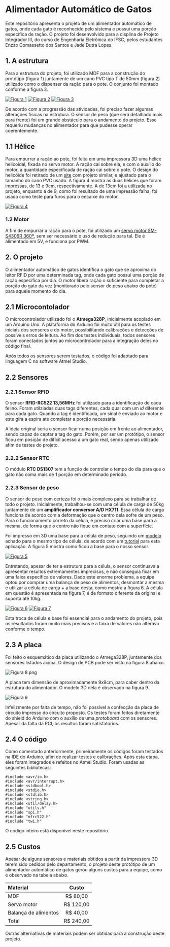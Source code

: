 # Alimentador Automático de Gatos
Este repositório apresenta o projeto de um alimentador automático de gatos, onde cada gato é reconhecido pelo sistema e possui uma porção específica de ração. O projeto foi desenvolvido para a displina de Projeto Integrador III, do curso de Engenharia Eletrônica do IFSC, pelos estudantes Enzzo Comassetto dos Santos e Jade Dutra Lopes.


## 1. A estrutura

   Para a estrutura do projeto, foi utilizado MDF para a construção do protótipo (figura 1) juntamente de um cano PVC tipo T de 50mm (figura 2) utilizado como o dispenser da ração para o pote. O conjunto foi montado conforme a figura 3.

[![Figura 1](https://www.imagemhost.com.br/images/2022/07/26/estrutura-1.th.jpg)](https://www.imagemhost.com.br/image/rTlkOC)
[![Figura 2](https://www.imagemhost.com.br/images/2022/07/26/estrutura-2.th.jpg)](https://www.imagemhost.com.br/image/rTlwlL)
[![Figura 3](https://www.imagemhost.com.br/images/2022/07/26/estrutura-3.th.jpg)](https://www.imagemhost.com.br/image/rTlzaB)

  De acordo com a progressão das atividades, foi preciso fazer algumas alterações físicas na estrutura. O sensor de peso (que será detalhado mais para frente) foi um grande obstáculo para o andamento do projeto. Esse requeriu mudanças no alimentador para que pudesse operar coerentemente. 
  
## 1.1 Hélice

   Para empurrar a ração ao pote, foi feita em uma impressora 3D uma hélice helicoidal, fixada no servo motor. A ração cai sobre ela, e com o auxílio do motor, a quantidade especificada de ração cai sobre o pote. O design do helicóide foi retirado de um [site](https://www.thingiverse.com/thing:27854) com projeto similar, e ajustado para o tamanho do cano PVC usado. A figura 4 mostra as duas hélices que foram impressas, de 13 e 9cm, respectivamente. A de 13cm foi a utilizada no projeto, enquanto a de 9, como foi resultado de uma impressão falha, foi usada como teste para furos para o encaixe do motor.
  
[![Figura 4](https://www.imagemhost.com.br/images/2022/07/26/helicoide-1.th.jpg)](https://www.imagemhost.com.br/image/rTlaZK)


### 1.2 Motor

  A fim de empurrar a ração para o pote, foi utilizado um [servo motor SM-S4306R 360º](https://www.filipeflop.com/produto/servo-motor-sm-s4306r-360-graus-acessorios/), sem ser necessário o uso de redução para tal. Ele é alimentado em 5V, e funciona por PWM.
  
### 
  
## 2. O projeto

  O alimentador automático de gatos identifica o gato que se aproxima do leitor RFID por uma determinada tag, onde cada gato possui uma porção de ração específica por dia. O motor libera ração o suficiente para completar a porção do gato da vez (monitorado pelo sensor de peso abaixo do pote) para aquele momento do dia.
  
 ## 2.1 Microcontolador
 
  O microcontrolador utilizado foi o **Atmega328P**, inicialmente acoplado em um Arduino Uno. A plataforma do Arduino foi muito útil para os testes iniciais dos sensores e do motor, possibilitando calibrações e detecções de possíveis erros de leitura. Ao fim dos testes individuais, todos sensores foram conectados juntos ao microcontrolador para a integração deles no código final.
  
   Após todos os sensores serem testados, o código foi adaptado para linguagem C no software Atmel Studio.

 
 ## 2.2 Sensores
 
 ### 2.2.1 Sensor RFID
 
  O sensor **RFID-RC522 13,56MHz** foi utilizado para a identificação de cada felino. Foram utilziadas duas tags diferentes, cada qual com um _id_ diferente para cada gato. Quando a tag é identificada, um sinal é enviado ao motor e este gira a espira até completar a porção necessária.
  
  A ideia original seria o sensor ficar numa posição em frente ao alimentador, sendo capaz de captar a tag do gato. Porém, por ser um protótipo, o sensor ficou em posição de difícil acesso à um gato real, sendo apenas utilizado afim de testes do projeto.
  
 ### 2.2.2 Sensor RTC
 
  O módulo **RTC DS1307** tem a função de controlar o tempo do dia para que o gato não coma mais de 1 porção em determinado período.
  
 ### 2.2.3 Sensor de peso
 
  O sensor de peso com certeza foi o mais complexo para se trabalhar de todo o projeto. Inicialmente, trabalhou-se com uma célula de carga de 50kg juntamente de um **amplificador conversor A/D HX711**. Essa célula de carga funciona de acordo com a deformação que o centro dela sofre de um peso. Para o funcionamento correto da célula, é preciso criar uma base para a mesma, de forma que o centro não fique em contato com a superfície. 
  
  Foi impresso em 3D uma base para a célula de peso, seguindo um [modelo](https://www.thingiverse.com/thing:2624188) achado para o mesmo tipo de célula, de acordo com um [tutorial](https://circuitjournal.com/50kg-load-cells-with-HX711#1x50) para esta aplicação. A figura 5 mostra como ficou a base para o nosso sensor.
  
[![Figura 5](https://www.imagemhost.com.br/images/2022/07/27/base-cel.th.jpg)](https://www.imagemhost.com.br/image/rTBF9Y)

Entretando, apesar de ter a estrutura para a célula, o sensor continuava a apresentar resultos extremamentes imprecisos, e não conseguia fixar em uma faixa específica de valores. Dado este enorme problema, a equipe optou por comprar uma balança de peso de alimentos, desmontar a mesma e utilizar a célula de carga + a base desta, como mostra a figura 6. A célula em questão é apresentada na figura 7, é de formato diferente da original e suporta até 10kg.

[![Figura 6](https://www.imagemhost.com.br/images/2022/07/27/sensor-peso-2.th.jpg)](https://www.imagemhost.com.br/image/rTB4zI)
[![Figura 7](https://www.imagemhost.com.br/images/2022/07/27/celula-carga.th.jpg)](https://www.imagemhost.com.br/image/rTBMxS)

Esta troca de célula e base foi essencial para o andamento do projeto, pois os resultados foram muito mais precisos e a faixa de valores não alterava conforme o tempo.
  
## 2.3 A placa

Foi feito o esquemático da placa utilizando o Atmega328P, juntamente dos sensores listados acima. O design de PCB pode ser visto na figura 8 abaixo.

![Figura 8.png](https://www.imagemhost.com.br/images/2022/07/27/4.png)

A placa tem dimensão de aproximadamente 9x9cm, para caber dentro da estrutura do alimentador. O modelo 3D dela é observado na figura 9.

![Figura 9](https://www.imagemhost.com.br/images/2022/07/27/2.png)

Infelizmente por falta de tempo, não foi possível a confecção da placa de circuito impresso do circuito proposto. Os testes foram feitos diretamente do shield do Arduino com o auxílio de uma *protoboard* com os sensores. Apesar da falta da PCI, os resultos foram satisfatórios.

## 2.4 O código

Como comentado anteriormente, primeiramente os códigos foram testados na IDE do Arduino, afim de realizar testes e calibrações. Após esta etapa, eles foram integrados e refeitos no Atmel Studio. Foram usadas as seguintes bibliotecas:

```
#include <avr/io.h>
#include <avr/interrupt.h>
#include <stdbool.h>
#include <stdio.h>
#include <stdlib.h>
#include <string.h>
#include <util/delay.h>
#include "utils.h"
#include "spi.h"
#include "mfrc522.h"
#include "twi.h"
```

O código inteiro está disponível neste repositório.

## 2.5 Custos

Apesar de alguns sensores e materiais obtidos a partir da impressora 3D terem sido cedidos pelo departamento, o projeto deste protótipo de um alimentador automático de gatos gerou alguns custos para a equipe, como é observado na tabela abaixo.

| Material | Custo | 
| :------------------ | :----------: | 
| MDF               | R$ 80,00        | 
| Servo motor               | R$ 120,00        | 
| Balança de alimentos               | R$ 40,00        | 
| Total  | R$ 240,00 |

Outras alternativas de materiais podem ser obtidas para a construção deste projeto.
